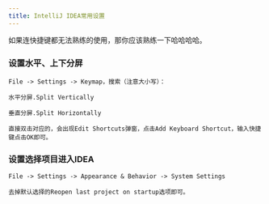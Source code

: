 ```yaml
---
title: IntelliJ IDEA常用设置
---
```


如果连快捷键都无法熟练的使用，那你应该熟练一下哈哈哈哈。

### 设置水平、上下分屏

```
File -> Settings -> Keymap，搜索（注意大小写）： 

水平分屏.Split Vertically

垂直分屏.Split Horizontally

直接双击对应的，会出现Edit Shortcuts弹窗，点击Add Keyboard Shortcut，输入快捷键点击OK即可。
````

### 设置选择项目进入IDEA

```
File -> Settings -> Appearance & Behavior -> System Settings

去掉默认选择的Reopen last project on startup选项即可。
```